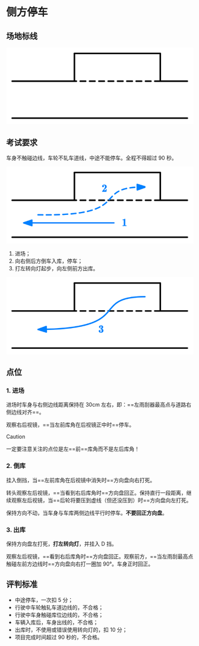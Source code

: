 # 侧方停车

## 场地标线

![](./images/side-parking.svg)

## 考试要求

车身不触碰边线，车轮不轧车道线，中途不能停车。全程不得超过 90 秒。

![](./images/side-parking-step-1.svg)

1. 进场；
2. 向右侧后方倒车入库，停车；
3. 打左转向灯起步，向左侧前方出库。

![](./images/side-parking-step-2.svg)

## 点位

### 1. 进场

进场时车身与右侧边线距离保持在 30cm 左右，即：==左雨刮器最高点与道路右侧边线对齐==。

观察右后视镜，==当左前库角在后视镜正中时==停车。

> [!caution]
>
> 一定要注意关注的点位是左==前==库角而不是左后库角！

### 2. 倒库

挂入倒挡，当==左前库角在后视镜中消失时==方向盘向右打死。

转头观察左后视镜，==当看到右后库角时==方向盘回正。保持直行一段距离，继续观察左后视镜，当==后轮将要压到虚线（但还没压到）时==方向盘向左打死。

保持方向不动，当车身与车库两侧边线平行时停车。**不要回正方向盘**。

### 3. 出库

保持方向盘左打死，**打左转向灯**，并挂入 D 挡。

观察左后视镜，==看到右后库角时==方向盘回正。观察前方，==当左雨刮最高点触碰左前方边线时==方向盘向右打一圈加 90°。车身正时回正。

## 评判标准

- 中途停车，一次扣 5 分；
- 行驶中车轮触轧车道边线的，不合格；
- 行驶中车身触碰库位边线的，不合格；
- 车辆入库后，车身出线的，不合格；
- 出库时，不使用或错误使用转向灯的，扣 10 分；
- 项目完成时间超过 90 秒的，不合格。
